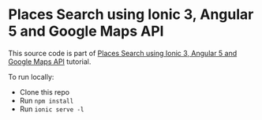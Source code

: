 # Places Search using Ionic 3, Angular 5 and Google Maps API

This source code is part of [Places Search using Ionic 3, Angular 5 and Google Maps API](https://www.djamware.com/post/5a99e68380aca714d19d5b9a/places-searches-using-ionic-3-angular-5-and-google-maps-and-places-apis) tutorial.

To run locally:

* Clone this repo
* Run `npm install`
* Run `ionic serve -l`
